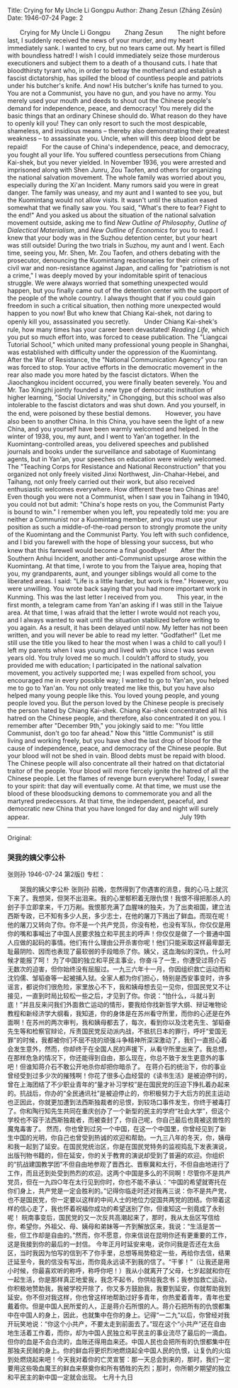 Title: Crying for My Uncle Li Gongpu
Author: Zhang Zesun (Zhāng Zésūn)
Date: 1946-07-24
Page: 2

　　Crying for My Uncle Li Gongpu
　　Zhang Zesun
　　The night before last, I suddenly received the news of your murder, and my heart immediately sank. I wanted to cry, but no tears came out. My heart is filled with boundless hatred! I wish I could immediately seize those murderous executioners and subject them to a death of a thousand cuts. I hate that bloodthirsty tyrant who, in order to betray the motherland and establish a fascist dictatorship, has spilled the blood of countless people and patriots under his butcher's knife. And now! His butcher's knife has turned to you. You are not a Communist, you have no gun, and you have no army. You merely used your mouth and deeds to shout out the Chinese people's demand for independence, peace, and democracy! You merely did the basic things that an ordinary Chinese should do. What reason do they have to openly kill you! They can only resort to such the most despicable, shameless, and insidious means – thereby also demonstrating their greatest weakness – to assassinate you. Uncle, when will this deep blood debt be repaid!
　　For the cause of China's independence, peace, and democracy, you fought all your life. You suffered countless persecutions from Chiang Kai-shek, but you never yielded. In November 1936, you were arrested and imprisoned along with Shen Junru, Zou Taofen, and others for organizing the national salvation movement. The whole family was worried about you, especially during the Xi'an Incident. Many rumors said you were in great danger. The family was uneasy, and my aunt and I wanted to see you, but the Kuomintang would not allow visits. It wasn't until the situation eased somewhat that we finally saw you. You said, "What's there to fear? Fight to the end!" And you asked us about the situation of the national salvation movement outside, asking me to find *New Outline of Philosophy*, *Outline of Dialectical Materialism*, and *New Outline of Economics* for you to read. I knew that your body was in the Suzhou detention center, but your heart was still outside! During the two trials in Suzhou, my aunt and I went. Each time, seeing you, Mr. Shen, Mr. Zou Taofen, and others debating with the prosecutor, denouncing the Kuomintang reactionaries for their crimes of civil war and non-resistance against Japan, and calling for "patriotism is not a crime," I was deeply moved by your indomitable spirit of tenacious struggle. We were always worried that something unexpected would happen, but you finally came out of the detention center with the support of the people of the whole country. I always thought that if you could gain freedom in such a critical situation, then nothing more unexpected would happen to you now! But who knew that Chiang Kai-shek, not daring to openly kill you, assassinated you secretly.
　　Under Chiang Kai-shek's rule, how many times has your career been devastated! *Reading Life*, which you put so much effort into, was forced to cease publication. The "Liangcai Tutorial School," which united many professional young people in Shanghai, was established with difficulty under the oppression of the Kuomintang. After the War of Resistance, the "National Communication Agency" you ran was forced to stop. Your active efforts in the democratic movement in the rear also made you more hated by the fascist dictators. When the Jiaochangkou incident occurred, you were finally beaten severely. You and Mr. Tao Xingzhi jointly founded a new type of democratic institution of higher learning, "Social University," in Chongqing, but this school was also intolerable to the fascist dictators and was shut down. And you yourself, in the end, were poisoned by these bestial demons.
　　However, you have also been to another China. In this China, you have seen the light of a new China, and you yourself have been warmly welcomed and helped. In the winter of 1938, you, my aunt, and I went to Yan'an together. In the Kuomintang-controlled areas, you delivered speeches and published journals and books under the surveillance and sabotage of Kuomintang agents, but in Yan'an, your speeches on education were widely welcomed. The "Teaching Corps for Resistance and National Reconstruction" that you organized not only freely visited Jinxi Northwest, Jin-Chahar-Hebei, and Taihang, not only freely carried out their work, but also received enthusiastic welcomes everywhere. How different these two Chinas are! Even though you were not a Communist, when I saw you in Taihang in 1940, you could not but admit: "China's hope rests on you, the Communist Party is bound to win." I remember when you left, you repeatedly told me: you are neither a Communist nor a Kuomintang member, and you must use your position as such a middle-of-the-road person to strongly promote the unity of the Kuomintang and the Communist Party. You left with such confidence, and I bid you farewell with the hope of blessing your success, but who knew that this farewell would become a final goodbye!
　　After the Southern Anhui Incident, another anti-Communist upsurge arose within the Kuomintang. At that time, I wrote to you from the Taiyue area, hoping that you, my grandparents, aunt, and younger siblings would all come to the liberated areas. I said: "Life is a little harder, but work is free." However, you were unwilling. You wrote back saying that you had more important work in Kunming. This was the last letter I received from you.
　　This year, in the first month, a telegram came from Yan'an asking if I was still in the Taiyue area. At that time, I was afraid that the letter I wrote would not reach you, and I always wanted to wait until the situation stabilized before writing to you again. As a result, it has been delayed until now. My letter has not been written, and you will never be able to read my letter. "Godfather!" (Let me still use the title you liked to hear the most when I was a child to call you!) I left my parents when I was young and lived with you since I was seven years old. You truly loved me so much. I couldn't afford to study, you provided me with education; I participated in the national salvation movement, you actively supported me; I was expelled from school, you encouraged me in every possible way; I wanted to go to Yan'an, you helped me to go to Yan'an. You not only treated me like this, but you have also helped many young people like this. You loved young people, and young people loved you. But the person loved by the Chinese people is precisely the person hated by Chiang Kai-shek. Chiang Kai-shek concentrated all his hatred on the Chinese people, and therefore, also concentrated it on you. I remember after "December 9th," you jokingly said to me: "You little Communist, don't go too far ahead." Now this "little Communist" is still living and working freely, but you have shed the last drop of blood for the cause of independence, peace, and democracy of the Chinese people. But your blood will not be shed in vain. Blood debts must be repaid with blood. The Chinese people will also concentrate all their hatred on that dictatorial traitor of the people. Your blood will more fiercely ignite the hatred of all the Chinese people. Let the flames of revenge burn everywhere! Today, I swear to your spirit: that day will eventually come. At that time, we must use the blood of these bloodsucking demons to commemorate you and all the martyred predecessors. At that time, the independent, peaceful, and democratic new China that you have longed for day and night will surely appear.
　　　　　　　　　　　　　　　　　　　　　　　　July 19th



<hr /> 

Original: 


### 哭我的姨父李公朴
张则孙
1946-07-24
第2版()
专栏：

　　哭我的姨父李公朴
    张则孙
    前晚，忽然得到了你遇害的消息，我的心马上就沉下来了。我想哭，但哭不出泪来。我的心里郁积着无限仇恨！我恨不得把那杀人的刽子手立即拿来，千刀万剐。我恨那充满了血腥味的独夫，为了出卖祖国，建立法西斯专政，已不知有多少人民，多少志士，在他的屠刀下溅出了鲜血。而现在呢！他的屠刀又转向了你。你不是一个共产党员，你没有枪，也没有军队，你仅仅是用你的嘴和事喊出了中国人民要求独立和平民主的呼声！你仅仅是做了一个普通中国人应做的起码的事情。他们有什么理由公开杀害你呢！他们只能采取这样最卑鄙无耻最阴险、因而也表现了最软弱的手段暗杀了你。姨父，这血海似的深仇，什么时候才能报了呵！
    为了中国的独立和平民主事业，你奋斗了一生，你遭受过蒋介石无数次的迫害，但你始终没有屈服过。一九三六年十一月，你因组织救亡运动而和沈钧儒、邹韬奋等一起被捕入狱。全家人都为你们担心，特别是西安事变时，许多谣言，都说你们很危险，家里放心不下，我和姨母想去见一见你，但国民党又不让接见，一直到时局比较松一些之后，才见到了你。你说：“怕什么，斗就斗到底！”并且反来问我们外面救亡运动的情形，要我给你找新哲学大纲、辩证唯物论教程和新经济学大纲看，我知道，你的身体是在苏州看守所里，而你的心还是在外面啊！在苏州的两次审判，我和姨母都去了，每次，看到你以及沈老先生、邹韬奋先生等和检察官辩论，斥责国民党反动派内战，不抵抗日本的罪行，呼吁“爱国无罪”的时候，我都被你们不屈不挠的顽强斗争精神所深深激动了，我们一直担心着会发生意外，然而，你却终于在全国人民的声援下，从看守所里出来了。我总想，在那样危急的情况下，你还能得到自由，那么现在，你总不致于发生更意外的事吧！但谁知蒋介石不敢公开地杀你却把你暗杀了。
    在蒋介石的统治下，你的事业曾经受到过多少次的摧残啊！你花了很多心血经营的《读书生活》是被迫停刊的，曾在上海团结了不少职业青年的“量才补习学校”是在国民党的压迫下挣扎着办起来的。抗战后，你办的“全民通讯社”是被迫停止的，你积极努力于大后方的民主运动也正因此，你就更加遭到法西斯独裁者的忌恨，到较场口事件发生，你终于被毒打了。你和陶行知先生共同在重庆创办了一个新型的民主的学府“社会大学”，但这个学校也不容于法西斯独裁者，而被查封了，你自己呢，你自己最后也竟被这兽性的魔鬼毒害了。
    然而，你也曾到过另一个中国，在这一个中国里，你曾经见到了新生中国的光明，你自己也曾受到热诚的欢迎和帮助。一九三八年的冬天，你，姨母和我一起到了延安。在国民党统治区，你是在国民党特务的监视捣乱下发表演说，出版刊物书籍的，但在延安，你的关于教育的演说却受到了普遍的欢迎。你组织的“抗战建国教学团”不但自由地参观了晋西北、晋察冀和太行，不但自由地进行了工作，而且还到处受到热烈的欢迎。这两个中国是多么的不同啊！尽管你不是共产党员，但在一九四○年在太行见到你时，你也不能不承认：“中国的希望就寄托在你们身上，共产党是一定会胜利的。”记得你临走时还对我再三说：你不是共产党，也不是国民党，你一定要以这样的中间人士的地位力促国共两党的团结。你带着这样的信心走了，我也怀着祝福你成功的希望送别了你，但谁知这一别竟成了永别呢！
    皖南事变后，国民党的又一次反共高潮起来了，那时，我从太岳区写信给你，希望你，外祖父、母、姨母和弟妹等一齐到解放区来，我说：“生活是苦一些，但工作却是自由的。”然而，你不愿意，你来信说在昆明你还有更重要的工作，这是我接到你的最后的一封信。
    今年正月时延安来电，说你问我是否还在太岳区，当时我因为怕写的信到不了你手里，总想等局势稳定一些，再给你去信，结果迁延至今，我的信没有写出，而你竟永远读不到我的信了。“干爹！”（让我还是用小时候，你最喜欢听的称呼，称呼你吧！）我从小就离开了父母，七岁起就和你在一起生活，你是那样真正地爱我，我念不起书，你供给我念书；我参加救亡运动，你积极地赞助我，我被学校开除了，你又多方鼓励我，我要到延安，你就帮助我到延安。你不但对我这样，你也曾这样地帮助过好多青年，你热爱着青年，青年也爱戴着你。但是中国人民所爱的人，正是蒋介石所恨的人。蒋介石把所有的仇恨都集中在中国人的身上，因此，也就集中在你的身上。记得“一二九”以后，你曾经对我开玩笑地说：“你这个小共产，不要太走到前面去了。”现在这个“小共产”还在自由地生活着工作着，而你，却为中国人民独立和平民主的事业流尽了最后的一滴血。但你的血是不会白流的，血账还得用血来还。中国人民也会把所有的仇恨都集中在那独夫民贼的身上。你的鲜血将更炽烈地燃烧起全中国人民的仇恨，让复仇的火焰到处燃烧起来吧！今天我对着你的亡灵宣誓：那一天总会到来的，那时，我们一定要用这些吸血魔王的鲜血来祭奠你和所有牺牲的先烈；那时，你所朝夕期望的独立和平民主的新中国一定就会出现。
                                                七月十九日
